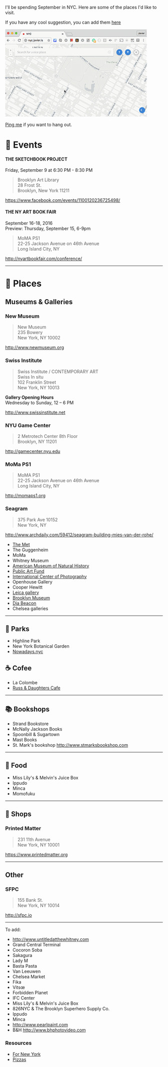 I'll be spending September in NYC. Here are some of the places I'd like to visit.  

If you have any cool suggestion, you can add them [here](nyc.javier.is)

![nyc](nyc.gif "nyc.javier.is")

[Ping me](http://twitter.com/javier) if you want to hang out.

# :circus_tent: Events

#### THE SKETCHBOOK PROJECT

Friday, September 9 at 6:30 PM - 8:30 PM

> Brooklyn Art Library  
> 28 Frost St.  
> Brooklyn, New York 11211

https://www.facebook.com/events/1100120236725498/

#### THE NY ART BOOK FAIR

September 16-18, 2016  
Preview: Thursday, September 15, 6-9pm

> MoMA PS1  
> 22-25 Jackson Avenue on 46th Avenue  
> Long Island City, NY  

http://nyartbookfair.com/conference/

---

# :round_pushpin: Places

## Museums & Galleries

### New Museum

> New Museum  
> 235 Bowery  
> New York, NY 10002 

http://www.newmuseum.org


### Swiss Institute

> Swiss Institute / CONTEMPORARY ART  
> Swiss In situ  
> 102 Franklin Street  
> New York, NY 10013

**Gallery Opening Hours**  
Wednesday to Sunday, 12 – 6 PM

http://www.swissinstitute.net


### NYU Game Center

> 2 Metrotech Center 8th Floor   
> Brooklyn, NY 11201

http://gamecenter.nyu.edu


### MoMa PS1

> MoMA PS1  
> 22-25 Jackson Avenue on 46th Avenue  
> Long Island City, NY

http://momaps1.org

### Seagram

> 375 Park Ave 10152  
> New York, NY  

http://www.archdaily.com/59412/seagram-building-mies-van-der-rohe/


- [The Met](http://www.metmuseum.org)
- The Guggenheim  
- MoMa  
- Whitney Museum 
- [American Museum of Natural History](http://www.amnh.org)
- [Public Art Fund](https://www.publicartfund.org)  
- [International Center of Photography](http://www.icp.org/museum)
- Openhouse Gallery
- Cooper Hewitt
- [Leica gallery](http://us.leica-camera.com/culture/galleries/gallery_new_york)
- [Brooklyn Museum](http://www.brooklynmuseum.org)
- [Dia Beacon](http://www.diacenter.org/sites/main/beacon)
- Chelsea galleries 

---

## :herb: Parks

- Highline Park
- New York Botanical Garden
- [Nowadays.nyc](http://nowadays.nyc)

## :coffee: Cofee

- La Colombe
- [Russ & Daughters Cafe](http://www.russanddaughterscafe.com)

---

## :books: Bookshops

- Strand Bookstore
- McNally Jackson Books
- Spoonbill & Sugartown
- Mast Books
- St. Mark's bookshop http://www.stmarksbookshop.com

---

## :pizza: Food

- Miss Lily's & Melvin's Juice Box
- Ippudo
- Minca
- Momofuku

---

## :gem: Shops

### Printed Matter 
 
> 231 11th Avenue  
> New York, NY 10001

https://www.printedmatter.org

---

## Other

### SFPC

> 155 Bank St.  
> New York, NY 10014

http://sfpc.io

---

To add:

- http://www.untitledatthewhitney.com
- Grand Central Terminal
- Cocoron Soba
- Sakagura
- Lady M
- Basta Pasta
- Van Leeuwen
- Chelsea Market
- Fika
- Vitsœ
- Forbidden Planet
- IFC Center
- Miss Lily's & Melvin's Juice Box
- 826NYC & The Brooklyn Superhero Supply Co.
- Ippudo
- Minca
- http://www.pearlpaint.com
- B&H http://www.bhphotovideo.com

### Resources

- [For New York](https://bondstreet.com/fornewyork/posts)
- [Pizzas](https://munchies.vice.com/en/videos/the-pizza-show-brooklyn)
